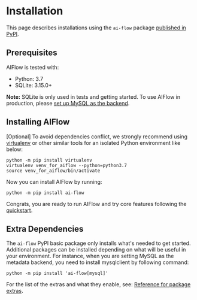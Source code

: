 # Installation

This page describes installations using the `ai-flow` package [published in PyPI](https://pypi.org/project/ai-flow/).

## Prerequisites

AIFlow is tested with:

* Python: 3.7
* SQLite: 3.15.0+

**Note:** SQLite is only used in tests and getting started. To use AIFlow in production, please [set up MySQL as the backend](./how_to_guides/set_up_mysql_as_backend.md).

## Installing AIFlow

[Optional] To avoid dependencies conflict, we strongly recommend using [virtualenv](https://virtualenv.pypa.io/en/latest/index.html) or other similar tools for an isolated Python environment like below:

```shell
python -m pip install virtualenv
virtualenv venv_for_aiflow --python=python3.7
source venv_for_aiflow/bin/activate
```

Now you can install AIFlow by running:

```shell script
python -m pip install ai-flow
```

Congrats, you are ready to run AIFlow and try core features following the [quickstart](./get_started/quickstart/locally.md).

## Extra Dependencies

The `ai-flow` PyPI basic package only installs what's needed to get started. Additional packages can be installed depending on what will be useful in your environment. For instance, when you are setting MySQL as the metadata backend, you need to install mysqlclient by following command:

```shell
python -m pip install 'ai-flow[mysql]'
```

For the list of the extras and what they enable, see: [Reference for package extras](../reference/extra_packages.md).